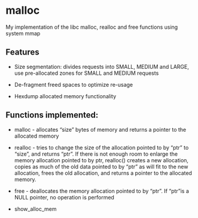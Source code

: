 # malloc
My implementation of the libc malloc, realloc and free functions using system mmap

## Features

  * Size segmentation: divides requests into SMALL, MEDIUM and LARGE, use pre-allocated zones for SMALL and MEDIUM requests
  
  * De-fragment freed spaces to optimize re-usage
  
  * Hexdump allocated memory functionality
  
  
  ## Functions implemented:
  
  * malloc -  allocates “size” bytes of memory and returns a pointer to the allocated memory
  
  * realloc - tries to change the size of the allocation pointed to by “ptr” to “size”, and returns “ptr”. If there is not enough room to enlarge the memory allocation pointed to by ptr, realloc() creates a new allocation, copies as much of the old data pointed to by “ptr” as will fit to the new allocation, frees the old allocation, and returns a pointer to the allocated memory.
  
  * free - deallocates the memory allocation pointed to by “ptr”. If “ptr”is a NULL pointer, no operation is performed
  
  * show_alloc_mem
